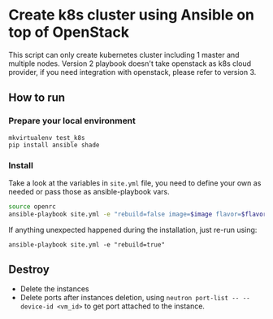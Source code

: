 # Create k8s cluster using Ansible on top of OpenStack

This script can only create kubernetes cluster including 1 master and multiple nodes. Version 2 playbook doesn't take openstack as k8s cloud provider, if you need integration with openstack, please refer to version 3.

## How to run
### Prepare your local environment
```shell
mkvirtualenv test_k8s
pip install ansible shade
```

### Install
Take a look at the variables in `site.yml` file, you need to define your own as needed or pass those as ansible-playbook vars. 

```bash
source openrc
ansible-playbook site.yml -e "rebuild=false image=$image flavor=$flavor"
```

If anything unexpected happened during the installation, just re-run using:
```shell
ansible-playbook site.yml -e "rebuild=true"
```

## Destroy

- Delete the instances
- Delete ports after instances deletion, using `neutron port-list -- --device-id <vm_id>` to get port attached to the instance.
